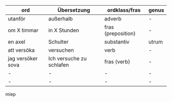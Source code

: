 | ord | Übersetzung | ordklass/fras | genus | 
|-----|-------------| -------------| ---|
|utanför| außerhalb| adverb|-|
|om X timmar | in X Stunden |fras (preposition)|-|
|en axel|Schulter|substantiv|utrum|
|att versöka|versuchen|verb|-|
|jag versöker sova|Ich versuche zu schlafen| fras (verb)|-|
|-|-|-|-|
|-|-|-|-|

miep
